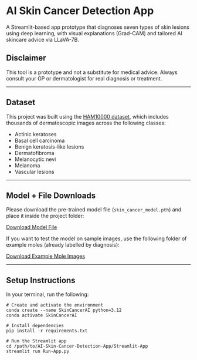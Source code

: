 # AI Skin Cancer Detection App

A Streamlit-based app prototype that diagnoses seven types of skin lesions using deep learning, with visual explanations (Grad-CAM) and tailored AI skincare advice via LLaVA-7B.

## Disclaimer
This tool is a prototype and not a substitute for medical advice. Always consult your GP or dermatologist for real diagnosis or treatment.

---

## Dataset

This project was built using the [HAM10000 dataset](https://www.kaggle.com/datasets/surajghuwalewala/ham10000-segmentation-and-classification), which includes thousands of dermatoscopic images across the following classes:

- Actinic keratoses
- Basal cell carcinoma
- Benign keratosis-like lesions
- Dermatofibroma
- Melanocytic nevi
- Melanoma
- Vascular lesions

---

## Model + File Downloads

Please download the pre-trained model file (`skin_cancer_model.pth`) and place it inside the project folder:

[Download Model File](https://artslondon-my.sharepoint.com/:u:/r/personal/a_gissen0620241_arts_ac_uk/Documents/skin_cancer_model.pth?csf=1&web=1&e=tnLvyy)

If you want to test the model on sample images, use the following folder of example moles (already labelled by diagnosis):

[Download Example Mole Images](https://artslondon-my.sharepoint.com/:f:/r/personal/a_gissen0620241_arts_ac_uk/Documents/Test%20Moles?csf=1&web=1&e=b1Afi3)

---

## Setup Instructions

In your terminal, run the following:

```
# Create and activate the environment
conda create --name SkinCancerAI python=3.12
conda activate SkinCancerAI

# Install dependencies
pip install -r requirements.txt

# Run the Streamlit app
cd /path/to/AI-Skin-Cancer-Detection-App/Streamlit-App
streamlit run Run-App.py
